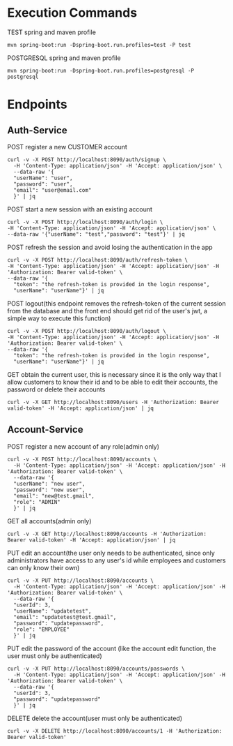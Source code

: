 
# Execution Commands

TEST spring and maven profile

    mvn spring-boot:run -Dspring-boot.run.profiles=test -P test

POSTGRESQL spring and maven profile

    mvn spring-boot:run -Dspring-boot.run.profiles=postgresql -P postgresql


# Endpoints

## Auth-Service

POST register a new CUSTOMER account

    curl -v -X POST http://localhost:8090/auth/signup \
      -H 'Content-Type: application/json' -H 'Accept: application/json' \
      --data-raw '{
      "userName": "user",
      "password": "user",
      "email": "user@email.com"
      }' | jq

POST start a new session with an existing account

    curl -v -X POST http://localhost:8090/auth/login \
    -H 'Content-Type: application/json' -H 'Accept: application/json' \
    --data-raw '{"userName": "test","password": "test"}' | jq

POST refresh the session and avoid losing the authentication in the app

    curl -v -X POST http://localhost:8090/auth/refresh-token \
    -H 'Content-Type: application/json' -H 'Accept: application/json' -H 'Authorization: Bearer valid-token' \
    --data-raw '{
      "token": "the refresh-token is provided in the login response",
      "userName": "userName"}' | jq


POST logout(this endpoint removes the refresh-token of the current session from the database and the front end should get rid of the user's jwt, a simple way to execute this function)

    curl -v -X POST http://localhost:8090/auth/logout \
    -H 'Content-Type: application/json' -H 'Accept: application/json' -H 'Authorization: Bearer valid-token' \
    --data-raw '{
      "token": "the refresh-token is provided in the login response",
      "userName": "userName"}' | jq

GET obtain the current user, this is necessary since it is the only way that I allow customers to know their id and to be able to edit their accounts, the password or delete their accounts

    curl -v -X GET http://localhost:8090/users -H 'Authorization: Bearer valid-token' -H 'Accept: application/json' | jq

## Account-Service

POST register a new account of any role(admin only)

    curl -v -X POST http://localhost:8090/accounts \
      -H 'Content-Type: application/json' -H 'Accept: application/json' -H 'Authorization: Bearer valid-token' \
      --data-raw '{
      "userName": "new user",
      "password": "new user",
      "email": "new@test.gmail",
      "role": "ADMIN"
      }' | jq

GET all accounts(admin only)

    curl -v -X GET http://localhost:8090/accounts -H 'Authorization: Bearer valid-token' -H 'Accept: application/json' | jq

PUT edit an account(the user only needs to be authenticated, since only administrators have access to any user's id while employees and customers can only know their own)

    curl -v -X PUT http://localhost:8090/accounts \
      -H 'Content-Type: application/json' -H 'Accept: application/json' -H 'Authorization: Bearer valid-token' \
      --data-raw '{
      "userId": 3,
      "userName": "updatetest",
      "email": "updatetest@test.gmail",
      "password": "updatepassword",
      "role": "EMPLOYEE"
      }' | jq

PUT edit the password of the account (like the account edit function, the user must only be authenticated)

    curl -v -X PUT http://localhost:8090/accounts/passwords \
      -H 'Content-Type: application/json' -H 'Accept: application/json' -H 'Authorization: Bearer valid-token' \
      --data-raw '{
      "userId": 3,
      "password": "updatepassword"
      }' | jq

DELETE delete the account(user must only be authenticated)

    curl -v -X DELETE http://localhost:8090/accounts/1 -H 'Authorization: Bearer valid-token'
